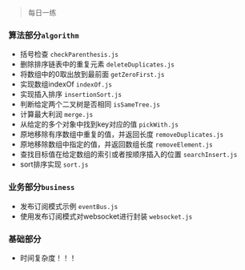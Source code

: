 > 每日一练

### 算法部分`algorithm`
* 括号检查 `checkParenthesis.js`
* 删除排序链表中的重复元素 `deleteDuplicates.js`
* 将数组中的0取出放到最前面 `getZeroFirst.js`
* 实现数组indexOf `indexOf.js`
* 实现插入排序 `insertionSort.js`
* 判断给定两个二叉树是否相同 `isSameTree.js`
* 计算最大利润 `merge.js`
* 从给定的多个对象中找到key对应的值 `pickWith.js`
* 原地移除有序数组中重复的值，并返回长度 `removeDuplicates.js`
* 原地移除数组中指定的值，并返回数组长度 `removeElement.js`
* 查找目标值在给定数组的索引或者按顺序插入的位置 `searchInsert.js`
* sort排序实现 `sort.js`

### 业务部分`business`
* 发布订阅模式示例 `eventBus.js`
* 使用发布订阅模式对websocket进行封装 `websocket.js`

### 基础部分
* 时间复杂度！！！